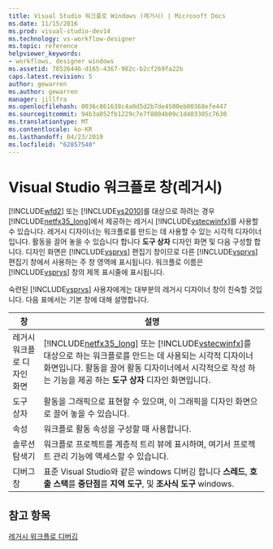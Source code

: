 ```yaml
---
title: Visual Studio 워크플로 Windows (레거시) | Microsoft Docs
ms.date: 11/15/2016
ms.prod: visual-studio-dev14
ms.technology: vs-workflow-designer
ms.topic: reference
helpviewer_keywords:
- workflows, designer windows
ms.assetid: 78526446-d165-4367-982c-b2cf269fa22b
caps.latest.revision: 5
author: gewarren
ms.author: gewarren
manager: jillfra
ms.openlocfilehash: 0036c861638c4a0d5d2b7de4500eb00368efe447
ms.sourcegitcommit: 94b3a052fb1229c7e7f8804b09c1d403385c7630
ms.translationtype: MT
ms.contentlocale: ko-KR
ms.lasthandoff: 04/23/2019
ms.locfileid: "62857540"
---
```

# <a name="visual-studio-workflow-windows-legacy"></a>Visual Studio 워크플로 창(레거시)
[!INCLUDE[wfd2](../includes/wfd2-md.md)] 또는 [!INCLUDE[vs2010](../includes/vs2010-md.md)]를 대상으로 하려는 경우 [!INCLUDE[netfx35_long](../includes/netfx35-long-md.md)]에서 제공하는 레거시 [!INCLUDE[vstecwinfx](../includes/vstecwinfx-md.md)]를 사용할 수 있습니다. 레거시 디자이너는 워크플로를 만드는 데 사용할 수 있는 시각적 디자이너입니다. 활동을 끌어 놓을 수 있습니다 합니다 **도구 상자** 디자인 화면 및 다음 구성할 합니다. 디자인 화면은 [!INCLUDE[vsprvs](../includes/vsprvs-md.md)] 편집기 창이므로 다른 [!INCLUDE[vsprvs](../includes/vsprvs-md.md)] 편집기 창에서 사용하는 주 창 영역에 표시됩니다. 워크플로 이름은 [!INCLUDE[vsprvs](../includes/vsprvs-md.md)] 창의 제목 표시줄에 표시됩니다.  
  
 숙련된 [!INCLUDE[vsprvs](../includes/vsprvs-md.md)] 사용자에게는 대부분의 레거시 디자이너 창이 친숙할 것입니다. 다음 표에서는 기본 창에 대해 설명합니다.  
  
|창|설명|  
|------------|-----------------|  
|레거시 워크플로 디자인 화면|[!INCLUDE[netfx35_long](../includes/netfx35-long-md.md)] 또는 [!INCLUDE[vstecwinfx](../includes/vstecwinfx-md.md)]를 대상으로 하는 워크플로를 만드는 데 사용되는 시각적 디자이너 화면입니다. 활동을 끌어 활동 디자이너에서 시각적으로 작성 하는 기능을 제공 하는 **도구 상자** 디자인 화면입니다.|  
|도구 상자|활동을 그래픽으로 표현할 수 있으며, 이 그래픽을 디자인 화면으로 끌어 놓을 수 있습니다.|  
|속성|워크플로 활동 속성을 구성할 때 사용합니다.|  
|솔루션 탐색기|워크플로 프로젝트를 계층적 트리 뷰에 표시하며, 여기서 프로젝트 관리 기능에 액세스할 수 있습니다.|  
|디버그 창|표준 Visual Studio와 같은 windows 디버깅 합니다 **스레드**, **호출 스택**를 **중단점**를 **지역 도구**, 및 **조사식 도구** windows.|  
  
## <a name="see-also"></a>참고 항목  
 [레거시 워크플로 디버깅](../workflow-designer/debugging-legacy-workflows.md)